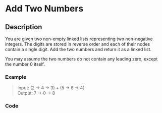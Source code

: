 # Add Two Numbers

## Description
You are given two non-empty linked lists representing two non-negative integers. The digits are stored in reverse order and each of their nodes contain a single digit. Add the two numbers and return it as a linked list.

You may assume the two numbers do not contain any leading zero, except the number 0 itself.

### Example

> Input: (2 -> 4 -> 3) + (5 -> 6 -> 4)  
> Output: 7 -> 0 -> 8  


### Code

```
```
